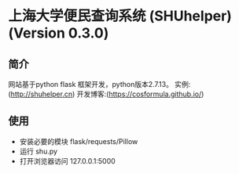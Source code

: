 # 上海大学便民查询系统 (SHUhelper) (Version 0.3.0)

## 简介

网站基于python flask 框架开发，python版本2.7.13。
实例:(http://shuhelper.cn)
开发博客:(https://cosformula.github.io/)
## 使用

* 安装必要的模块 flask/requests/Pillow
* 运行 shu.py
* 打开浏览器访问 127.0.0.1:5000